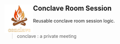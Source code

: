 <div>
    <img align="left" src="https://raw.githubusercontent.com/piot/conclave/main/docs/images/logo.svg" width="90px">
    <h2>Conclave Room Session</h2>
    Reusable conclave room session logic.
</div>

<br/>

> conclave : a private meeting


